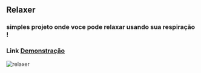 ## Relaxer

### simples projeto onde voce pode relaxar usando sua respiração !

### Link [Demonstração](https://relaxer-31ad9d.netlify.app/)

![relaxer](https://user-images.githubusercontent.com/62390902/103951387-582a4a00-511d-11eb-9e3f-3e1dba55062b.PNG)
